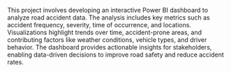 This project involves developing an interactive Power BI dashboard to analyze road accident data. The analysis includes key metrics such as accident frequency, severity, time of occurrence, and locations. Visualizations highlight trends over time, accident-prone areas, and contributing factors like weather conditions, vehicle types, and driver behavior. The dashboard provides actionable insights for stakeholders, enabling data-driven decisions to improve road safety and reduce accident rates.
